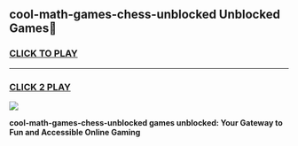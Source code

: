 
## cool-math-games-chess-unblocked Unblocked Games👋
<h3>
<a href="https://news.freeplayer.one?title=cool-math-games-chess-unblocked&ref=16F">CLICK TO PLAY</a></h3>
<hr>

<h3>
<a href="https://news.freeplayer.one?title=cool-math-games-chess-unblocked&ref=16F">CLICK 2 PLAY</a>
  
</h3>

<a href="https://news.freeplayer.one?title=cool-math-games-chess-unblocked&ref=16F/"><img src="https://clearcache.store/games.png"></a>


**cool-math-games-chess-unblocked games unblocked: Your Gateway to Fun and Accessible Online Gaming**
